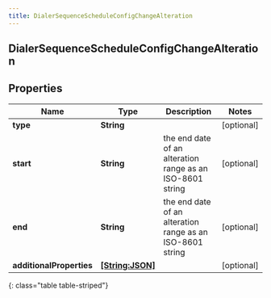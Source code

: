 ```yaml
---
title: DialerSequenceScheduleConfigChangeAlteration
---
```

## DialerSequenceScheduleConfigChangeAlteration

## Properties

|Name | Type | Description | Notes|
|------------ | ------------- | ------------- | -------------|
| **type** | **String** |  | [optional] |
| **start** | **String** | the end date of an alteration range as an ISO-8601 string | [optional] |
| **end** | **String** | the end date of an alteration range as an ISO-8601 string | [optional] |
| **additionalProperties** | [**[String:JSON]**](JSON.html) |  | [optional] |
{: class="table table-striped"}


